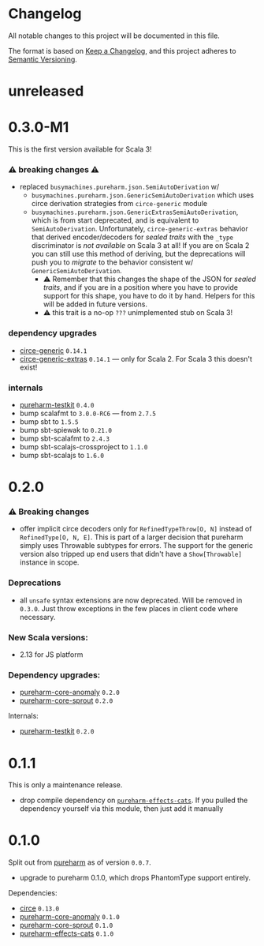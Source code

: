 # Changelog

All notable changes to this project will be documented in this file.

The format is based on [Keep a Changelog](https://keepachangelog.com/en/1.0.0/),
and this project adheres to [Semantic Versioning](https://semver.org/spec/v2.0.0.html).

# unreleased

# 0.3.0-M1

This is the first version available for Scala 3!

### :warning: breaking changes :warning:
- replaced `busymachines.pureharm.json.SemiAutoDerivation` w/ 
    - `busymachines.pureharm.json.GenericSemiAutoDerivation` which uses circe derivation strategies from `circe-generic` module
    - `busymachines.pureharm.json.GenericExtrasSemiAutoDerivation`, which is from start deprecated, and is equivalent to `SemiAutoDerivation`. Unfortunately, `circe-generic-extras` behavior that derived encoder/decoders for _sealed traits_ with the `_type` discriminator is _not available_ on Scala 3 at all! If you are on Scala 2 you can still use this method of deriving, but the deprecations will push you to _migrate_ to the behavior consistent w/ `GenericSemiAutoDerivation`. 
      - :warning: Remember that this changes the shape of the JSON for _sealed traits_, and if you are in a position where you have to provide support for this shape, you have to do it by hand. Helpers for this will be added in future versions.
      - :warning: this trait is a no-op `???` unimplemented stub on Scala 3!

### dependency upgrades
- [circe-generic](https://github.com/circe/circe/releases) `0.14.1`
- [circe-generic-extras](https://github.com/circe/circe-generic-extras/releases) `0.14.1` — only for Scala 2. For Scala 3 this doesn't exist!

### internals
- [pureharm-testkit](https://github.com/busymachines/pureharm-testkit/releases) `0.4.0`
- bump scalafmt to `3.0.0-RC6` — from `2.7.5`
- bump sbt to `1.5.5`
- bump sbt-spiewak to `0.21.0`
- bump sbt-scalafmt to `2.4.3`
- bump sbt-scalajs-crossproject to `1.1.0`
- bump sbt-scalajs to `1.6.0`

# 0.2.0

### :warning: Breaking changes

- offer implicit circe decoders only for `RefinedTypeThrow[O, N]` instead of `RefinedType[O, N, E]`. This is part of a larger decision that pureharm simply uses Throwable subtypes for errors. The support for the generic version also tripped up end users that didn't have a `Show[Throwable]` instance in scope.

### Deprecations

- all `unsafe` syntax extensions are now deprecated. Will be removed in `0.3.0`. Just throw exceptions in the few places in client code where necessary.

### New Scala versions:

- 2.13 for JS platform

### Dependency upgrades:

- [pureharm-core-anomaly](https://github.com/pureharm-core/releases) `0.2.0`
- [pureharm-core-sprout](https://github.com/busymachines/pureharm-core/releases) `0.2.0`

Internals:

- [pureharm-testkit](https://github.com/busymachines/pureharm-testkit/releases) `0.2.0`

# 0.1.1

This is only a maintenance release.

- drop compile dependency on [`pureharm-effects-cats`](https://github.com/busymachines/pureharm-effects-cats/releases).
  If you pulled the dependency yourself via this module, then just add it manually

# 0.1.0

Split out from [pureharm](https://github.com/busymachines/pureharm) as of version `0.0.7`.

- upgrade to pureharm 0.1.0, which drops PhantomType support entirely.

Dependencies:

- [circe](https://github.com/circe/circe) `0.13.0`
- [pureharm-core-anomaly](https://github.com/pureharm-core/releases) `0.1.0`
- [pureharm-core-sprout](https://github.com/busymachines/pureharm-core/releases) `0.1.0`
- [pureharm-effects-cats](https://github.com/busymachines/pureharm-effects-cats/releases) `0.1.0`
